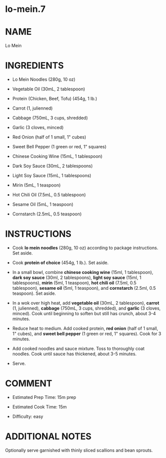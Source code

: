 # lo-mein.7

# NAME

Lo Mein

# INGREDIENTS

  - Lo Mein Noodles (280g, 10 oz)

  - Vegetable Oil (30mL, 2 tablespoon)

  - Protein (Chicken, Beef, Tofu) (454g, 1 lb.)

  - Carrot (1, julienned)

  - Cabbage (750mL, 3 cups, shredded)

  - Garlic (3 cloves, minced)

  - Red Onion (half of 1 small, 1" cubes)

  - Sweet Bell Pepper (1 green or red, 1" squares)

  - Chinese Cooking Wine (15mL, 1 tablespoon)

  - Dark Soy Sauce (30mL, 2 tablespoons)

  - Light Soy Sauce (15mL, 1 tablespoons)

  - Mirin (5mL, 1 teaspoon)

  - Hot Chili Oil (7.5mL, 0.5 tablespoon)

  - Sesame Oil (5mL, 1 teaspoon)

  - Cornstarch (2.5mL, 0.5 teaspoon)

# INSTRUCTIONS

  - Cook **lo mein noodles** (280g, 10 oz) according to package
    instructions. Set aside.

  - Cook **protein of choice** (454g, 1 lb.). Set aside.

  - In a small bowl, combine **chinese cooking wine** (15ml, 1
    tablespoon), **dark soy sauce** (30ml, 2 tablespoons), **light soy
    sauce** (15ml, 1 tablespoons), **mirin** (5ml, 1 teaspoon), **hot
    chili oil** (7.5ml, 0.5 tablespoon), **sesame oil** (5ml, 1
    teaspoon), and **cornstarch** (2.5ml, 0.5 teaspoon). Set aside.

  - In a wok over high heat, add **vegetable oil** (30mL, 2 tablespoon),
    **carrot** (1, julienned), **cabbage** (750mL, 3 cups, shredded),
    and **garlic** (3 cloves, minced). Cook until beginning to soften
    but still has crunch, about 3-4 minutes.

  - Reduce heat to medium. Add cooked protein, **red onion** (half of 1
    small, 1" cubes), and **sweet bell pepper** (1 green or red, 1"
    squares). Cook for 3 minutes.

  - Add cooked noodles and sauce mixture. Toss to thoroughly coat
    noodles. Cook until sauce has thickened, about 3-5 minutes.

  - Serve.

# COMMENT

  - Estimated Prep Time: 15m prep

  - Estimated Cook Time: 15m

  - Difficulty: easy

# ADDITIONAL NOTES

Optionally serve garnished with thinly sliced scallions and bean
sprouts.
